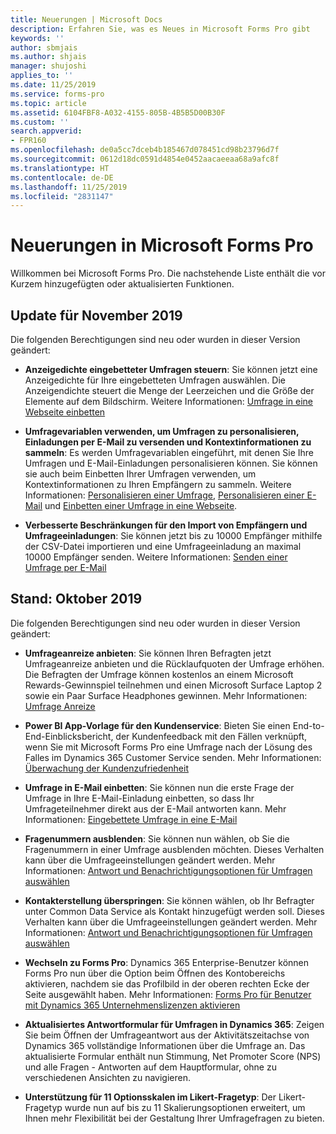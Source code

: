 ```yaml
---
title: Neuerungen | Microsoft Docs
description: Erfahren Sie, was es Neues in Microsoft Forms Pro gibt
keywords: ''
author: sbmjais
ms.author: shjais
manager: shujoshi
applies_to: ''
ms.date: 11/25/2019
ms.service: forms-pro
ms.topic: article
ms.assetid: 6104FBF8-A032-4155-805B-4B5B5D00B30F
ms.custom: ''
search.appverid:
- FPR160
ms.openlocfilehash: de0a5cc7dceb4b185467d078451cd98b23796d7f
ms.sourcegitcommit: 0612d18dc0591d4854e0452aacaeeaa68a9afc8f
ms.translationtype: HT
ms.contentlocale: de-DE
ms.lasthandoff: 11/25/2019
ms.locfileid: "2831147"
---
```

# <a name="whats-new-in-microsoft-forms-pro"></a>Neuerungen in Microsoft Forms Pro

Willkommen bei Microsoft Forms Pro. Die nachstehende Liste enthält die vor Kurzem hinzugefügten oder aktualisierten Funktionen.

## <a name="november-2019-update"></a>Update für November 2019

Die folgenden Berechtigungen sind neu oder wurden in dieser Version geändert:

- **Anzeigedichte eingebetteter Umfragen steuern**: Sie können jetzt eine Anzeigedichte für Ihre eingebetteten Umfragen auswählen. Die Anzeigendichte steuert die Menge der Leerzeichen und die Größe der Elemente auf dem Bildschirm. Weitere Informationen: [Umfrage in eine Webseite einbetten](embed-web-page.md)
  
- **Umfragevariablen verwenden, um Umfragen zu personalisieren, Einladungen per E-Mail zu versenden und Kontextinformationen zu sammeln**: Es werden Umfragevariablen eingeführt, mit denen Sie Ihre Umfragen und E-Mail-Einladungen personalisieren können. Sie können sie auch beim Einbetten Ihrer Umfragen verwenden, um Kontextinformationen zu Ihren Empfängern zu sammeln. Weitere Informationen: [Personalisieren einer Umfrage](personalize-survey.md), [Personalisieren einer E-Mail](send-survey-email.md#personalize-an-email) und [Einbetten einer Umfrage in eine Webseite](embed-web-page.md).
  
- **Verbesserte Beschränkungen für den Import von Empfängern und Umfrageeinladungen**: Sie können jetzt bis zu 10000 Empfänger mithilfe der CSV-Datei importieren und eine Umfrageeinladung an maximal 10000 Empfänger senden. Weitere Informationen: [Senden einer Umfrage per E-Mail](send-survey-email.md)


## <a name="october-2019-update"></a>Stand: Oktober 2019

Die folgenden Berechtigungen sind neu oder wurden in dieser Version geändert:

- **Umfrageanreize anbieten**: Sie können Ihren Befragten jetzt Umfrageanreize anbieten und die Rücklaufquoten der Umfrage erhöhen. Die Befragten der Umfrage können kostenlos an einem Microsoft Rewards-Gewinnspiel teilnehmen und einen Microsoft Surface Laptop 2 sowie ein Paar Surface Headphones gewinnen. Mehr Informationen: [Umfrage Anreize](survey-incentives.md)

- **Power BI App-Vorlage für den Kundenservice**: Bieten Sie einen End-to-End-Einblicksbericht, der Kundenfeedback mit den Fällen verknüpft, wenn Sie mit Microsoft Forms Pro eine Umfrage nach der Lösung des Falles im Dynamics 365 Customer Service senden. Mehr Informationen: [Überwachung der Kundenzufriedenheit ](customer-satisfaction-app.md)

- **Umfrage in E-Mail einbetten**: Sie können nun die erste Frage der Umfrage in Ihre E-Mail-Einladung einbetten, so dass Ihr Umfrageteilnehmer direkt aus der E-Mail antworten kann. Mehr Informationen: [Eingebettete Umfrage in eine E-Mail ](send-survey-email.md#embed-survey-in-an-email)

- **Fragenummern ausblenden**: Sie können nun wählen, ob Sie die Fragenummern in einer Umfrage ausblenden möchten. Dieses Verhalten kann über die Umfrageeinstellungen geändert werden. Mehr Informationen: [Antwort und Benachrichtigungsoptionen für Umfragen auswählen](invite-settings.md#select-survey-response-and-notification-options)

- **Kontakterstellung überspringen**: Sie können wählen, ob Ihr Befragter unter Common Data Service als Kontakt hinzugefügt werden soll. Dieses Verhalten kann über die Umfrageeinstellungen geändert werden. Mehr Informationen: [Antwort und Benachrichtigungsoptionen für Umfragen auswählen](invite-settings.md#select-survey-response-and-notification-options)

- **Wechseln zu Forms Pro**: Dynamics 365 Enterprise-Benutzer können Forms Pro nun über die Option beim Öffnen des Kontobereichs aktivieren, nachdem sie das Profilbild in der oberen rechten Ecke der Seite ausgewählt haben. Mehr Informationen: [Forms Pro für Benutzer mit Dynamics 365 Unternehmenslizenzen aktivieren](purchase.md#enable-forms-pro-for-users-with-dynamics-365-enterprise-licenses)
 
- **Aktualisiertes Antwortformular für Umfragen in Dynamics 365**: Zeigen Sie beim Öffnen der Umfrageantwort aus der Aktivitätszeitachse von Dynamics 365 vollständige Informationen über die Umfrage an. Das aktualisierte Formular enthält nun Stimmung, Net Promoter Score (NPS) und alle Fragen - Antworten auf dem Hauptformular, ohne zu verschiedenen Ansichten zu navigieren.
 
- **Unterstützung für 11 Optionsskalen im Likert-Fragetyp**: Der Likert-Fragetyp wurde nun auf bis zu 11 Skalierungsoptionen erweitert, um Ihnen mehr Flexibilität bei der Gestaltung Ihrer Umfragefragen zu bieten.
